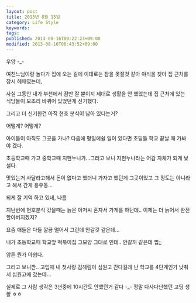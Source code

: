 ```yaml
---
layout: post
title: 2013년 8월 15일
category: Life Style
keywords: 
tags: 
published: 2013-08-16T00:22:23+09:00
modified: 2013-08-16T00:43:52+09:00
---
```

우앙 -\_-

여친느님이랑 놀다가 집에 오는 길에 이대로는 잠을 못잘것 같아 야식을 찾아 집 근처를 잠시 헤매였는데,

사실 그동안 내가 부천에서 잠만 잘 뿐이지 제대로 생활을 안 했었는데 집 근처에 있는 식당들이 모조리 바뀌어 있었던게 신기했다.

그리고 더 신기한건 아직 현호 분식이 남아 있다는거?

어떻게? 어떻게?

아이들이 아직도 그곳을 가나? 다음에 평일에쉴 일이 있다면 초딩들 학교 끝날 때 가봐야 겠다.

초등학교때 가고 중학교때 지현누나가...그러고 보니 지현누나라는 어감 자체가 되게 낯설다.

맛있는거 사달라고해서 돈이 없다고 했더니 가자고 했던게 그곳이었고 그 정도는 아니라고 해서 간게 용우동...

되게 잘 기억 하고 있네, 나름

지난번에 현호분식 갔을때는 늙은 아저씨 혼자서 가게를 하던데.. 이제는 더 늙어서 완전 할아버지겠지?

요즘 애들은 다들 깔끔 떨어서 그런데 안갈것 같은데...

내가 초등학교때 학교앞 떡볶이집 그모양 그대로 인데.. 안갈꺼 같은데 쩝;;

암튼 뭔가 아쉽다.

그러고 보니깐.. 고입때 내 첫사랑 김헤림이 심원고 간다길래 난 학교를 4단계인가 낮춰서 심원고에 갔는데...

실제로 그 사람 생각은 3년중에 10시간도 안했던거 같다 -\_- 정말 다사다난했던 고딩 생활 ㅎㅎ

